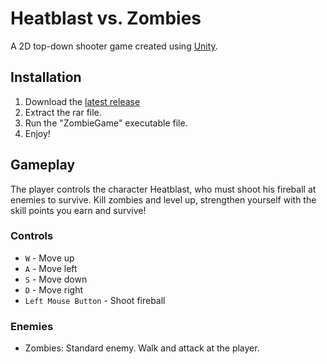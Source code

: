 # Heatblast vs. Zombies

A 2D top-down shooter game created using [Unity](https://unity.com/).

## Installation

1. Download the [latest release](https://github.com/dyternal/heatblast-vs.-zombies/releases/tag/unity)
2. Extract the rar file.
3. Run the "ZombieGame" executable file.
4. Enjoy!

## Gameplay

The player controls the character Heatblast, who must shoot his fireball at enemies to survive. 
Kill zombies and level up, strengthen yourself with the skill points you earn and survive!

### Controls

* `W` - Move up
* `A` - Move left
* `S` - Move down
* `D` - Move right
* `Left Mouse Button` - Shoot fireball

### Enemies

* Zombies: Standard enemy. Walk and attack at the player.
